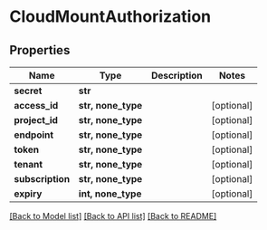 # CloudMountAuthorization


## Properties

Name | Type | Description | Notes
------------ | ------------- | ------------- | -------------
**secret** | **str** |  | 
**access_id** | **str, none_type** |  | [optional] 
**project_id** | **str, none_type** |  | [optional] 
**endpoint** | **str, none_type** |  | [optional] 
**token** | **str, none_type** |  | [optional] 
**tenant** | **str, none_type** |  | [optional] 
**subscription** | **str, none_type** |  | [optional] 
**expiry** | **int, none_type** |  | [optional] 

[[Back to Model list]](../#documentation-for-models) [[Back to API list]](../#documentation-for-api-endpoints) [[Back to README]](../)


